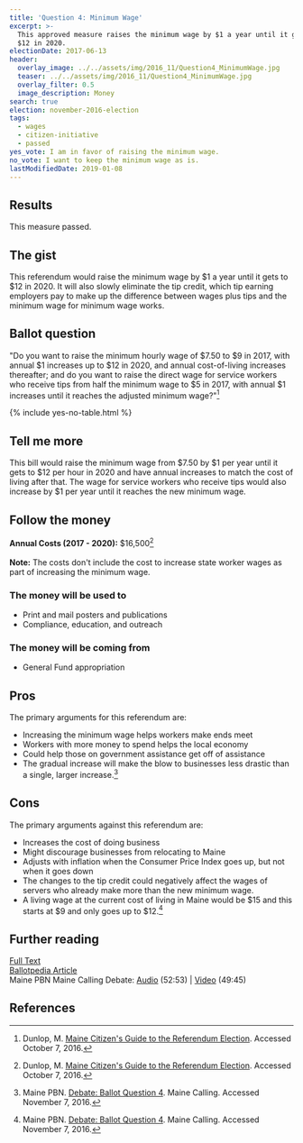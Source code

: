 ```yaml
---
title: 'Question 4: Minimum Wage'
excerpt: >-
  This approved measure raises the minimum wage by $1 a year until it gets to
  $12 in 2020.
electionDate: 2017-06-13
header:
  overlay_image: ../../assets/img/2016_11/Question4_MinimumWage.jpg
  teaser: ../../assets/img/2016_11/Question4_MinimumWage.jpg
  overlay_filter: 0.5
  image_description: Money
search: true
election: november-2016-election
tags:
  - wages
  - citizen-initiative
  - passed
yes_vote: I am in favor of raising the minimum wage.
no_vote: I want to keep the minimum wage as is.
lastModifiedDate: 2019-01-08
---
```


## Results

This measure passed.

## The gist

This referendum would raise the minimum wage by $1 a year until it gets to $12 in 2020. It will also slowly eliminate the tip credit, which tip earning employers pay to make up the difference between wages plus tips and the minimum wage for minimum wage works.

## Ballot question

"Do you want to raise the minimum hourly wage of $7.50 to $9 in 2017, with annual $1 increases up to $12 in 2020, and annual cost-of-living increases thereafter; and do you want to raise the direct wage for service workers who receive tips from half the minimum wage to $5 in 2017, with annual $1 increases until it reaches the adjusted minimum wage?"[^2]

{% include yes-no-table.html %}

## Tell me more

This bill would raise the minimum wage from $7.50 by $1 per year until it gets to $12 per hour in 2020 and have annual increases to match the cost of living after that. The wage for service workers who receive tips would also increase by $1 per year until it reaches the new minimum wage.

## Follow the money

**Annual Costs (2017 - 2020):** $16,500[^2]
<br><br>
**Note:** The costs don't include the cost to increase state worker wages as part of increasing the minimum wage.

### The money will be used to

- Print and mail posters and publications
- Compliance, education, and outreach

### The money will be coming from

- General Fund appropriation

## Pros

The primary arguments for this referendum are:

- Increasing the minimum wage helps workers make ends meet
- Workers with more money to spend helps the local economy
- Could help those on government assistance get off of assistance
- The gradual increase will make the blow to businesses less drastic than a single, larger increase.[^3]

## Cons

The primary arguments against this referendum are:

- Increases the cost of doing business
- Might discourage businesses from relocating to Maine
- Adjusts with inflation when the Consumer Price Index goes up, but not when it goes down
- The changes to the tip credit could negatively affect the wages of servers who already make more than the new minimum wage.
- A living wage at the current cost of living in Maine would be $15 and this starts at $9 and only goes up to $12.[^3]

## Further reading

[Full Text](http://www.maine.gov/sos/cec/elec/citizens/miniwage.doc)
<br>[Ballotpedia Article](<https://ballotpedia.org/Maine_Minimum_Wage_Increase,_Question_4_(2016)>)
<br>Maine PBN Maine Calling Debate: [Audio](http://mainepublic.org/post/debate-ballot-question-4) (52:53) | [Video](http://video.mainepublic.org/video/2365879881/) (49:45)

## References

[^2]: Dunlop, M. [Maine Citizen's Guide to the Referendum Election](http://www.state.me.us/sos/cec/elec/upcoming/citizensguide2016.pdf). Accessed October 7, 2016.

[^3]: Maine PBN. [Debate: Ballot Question 4](http://mainepublic.org/post/debate-ballot-question-4). Maine Calling. Accessed November 7, 2016.
